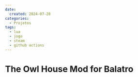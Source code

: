 ```yaml
---
date:
  created: 2024-07-28
categories:
  - Projetos
tags:
  - lua
  - jogo
  - steam
  - github actions
---
```


# The Owl House Mod for Balatro

